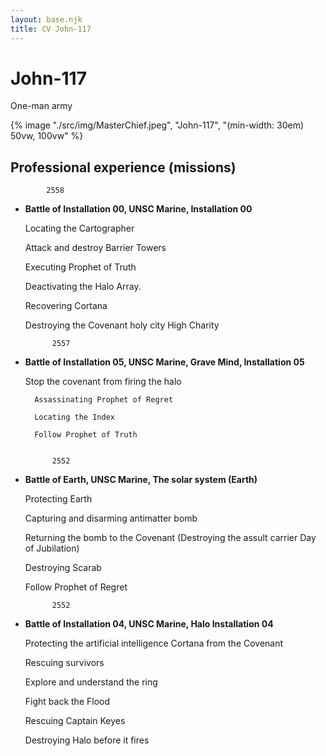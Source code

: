 ```yaml
---
layout: base.njk
title: CV John-117
---
```


# John-117
One-man army

{% image "./src/img/MasterChief.jpeg", "John-117", "(min-width: 30em) 50vw, 100vw" %}


## Professional experience (missions)


            2558

* **Battle of Installation 00, UNSC Marine, Installation 00**

    Locating the Cartographer

    Attack and destroy Barrier Towers

    Executing Prophet of Truth

    Deactivating the Halo Array.

    Recovering Cortana

    Destroying the Covenant holy city High Charity


            2557

* **Battle of Installation 05, UNSC Marine, Grave Mind, Installation 05**

    Stop the covenant from firing the halo

        Assassinating Prophet of Regret

        Locating the Index

        Follow Prophet of Truth


            2552

* **Battle of Earth, UNSC Marine, The solar system (Earth)**

    Protecting Earth

    Capturing and disarming antimatter bomb

    Returning the bomb to the Covenant (Destroying the assult carrier Day of Jubilation)

    Destroying Scarab

    Follow Prophet of Regret


            2552

* **Battle of Installation 04, UNSC Marine, Halo Installation 04**

    Protecting the artificial intelligence Cortana from the Covenant

    Rescuing survivors

    Explore and understand the ring

    Fight back the Flood

    Rescuing Captain Keyes

    Destroying Halo before it fires